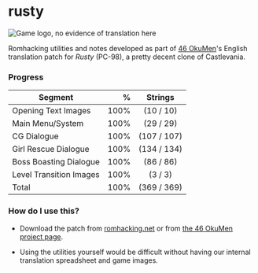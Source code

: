 # rusty
![Game logo, no evidence of translation here](http://46okumen.com/wp-content/uploads/2017/03/rusty_logo-1.png)

Romhacking utilities and notes developed as part of [46 OkuMen](http://46okumen.com/)'s English translation patch for *Rusty* (PC-98), a pretty decent clone of Castlevania.

### Progress
| Segment                 | %    | Strings     | 
| ------------------------|-----:|:-----------:|
| Opening Text Images     |100%  | (10 / 10)   |
| Main Menu/System        |100%  | (29 / 29)   |
| CG Dialogue             |100%  |(107 / 107)  |
| Girl Rescue Dialogue    |100%  |(134 / 134)  |
| Boss Boasting Dialogue  |100%  | (86 / 86)   |
| Level Transition Images |100%  |  (3 / 3)    |
| Total                   |100%  |(369 / 369)  |


### How do I use this?
* Download the patch from [romhacking.net](https://www.romhacking.net/translations/2997/) or from [the 46 OkuMen project page](https://46okumen.com/projects/rusty/).

* Using the utilities yourself would be difficult without having our internal translation spreadsheet and game images.